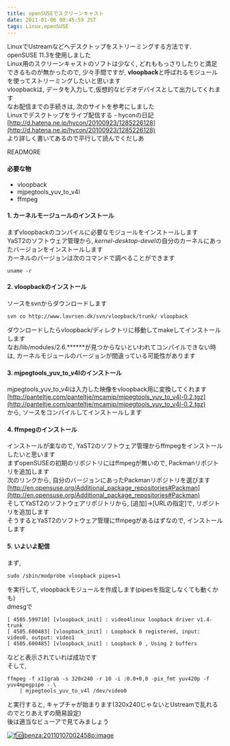 ```yaml
---
title: openSUSEでスクリーンキャスト
date: 2011-01-06 00:45:59 JST
tags: Linux,openSUSE
---
```


LinuxでUstreamなどへデスクトップをストリーミングする方法です.  
openSUSE 11.3を使用しました  
Linux用のスクリーンキャストのソフトは少なく, どれももっさりしたりと満足できるものが無かったので, 少々手間ですが, <span style="font-weight:bold;">vloopback</span>と呼ばれるモジュールを使ってストリーミングしたいと思います  
vloopbackは, データを入力して,仮想的なビデオデバイスとして出力してくれます  
なお配信までの手続きは, 次のサイトを参考にしました  
Linuxでデスクトップをライブ配信する - hyconの日記  
[http://d.hatena.ne.jp/hycon/20100923/1285226128](http://d.hatena.ne.jp/hycon/20100923/1285226128)  
より詳しく書いてあるので平行して読んでくだしあ

READMORE
#### 必要な物

- vloopback
- mjpegtools_yuv_to_v4l
- ffmpeg

#### 1. カーネルモージュールのインストール

まずvloopbackのコンパイルに必要なモジュールをインストールします  
YaST2のソフトウェア管理から, <span style="font-style:italic;">kernel-desktop-devel</span>の自分のカーネルにあったバージョンをインストールします  
カーネルのバージョンは次のコマンドで調べることができます

```
uname -r
```

#### 2. vloopbackのインストール

ソースをsvnからダウンロードします

```
svn co http://www.lavrsen.dk/svn/vloopback/trunk/ vloopback
```

ダウンロードしたらvloopback/ディレクトリに移動してmakeしてインストールします  
なお/lib/modules/2.6.******が見つからないといわれてコンパイルできない時は, カーネルモジュールのバージョンが間違っている可能性があります

#### 3. mjpegtools_yuv_to_v4lのインストール

mjpegtools_yuv_to_v4lは入力した映像をvloopback用に変換してくれます  
[http://panteltje.com/panteltje/mcamip/mjpegtools_yuv_to_v4l-0.2.tgz](http://panteltje.com/panteltje/mcamip/mjpegtools_yuv_to_v4l-0.2.tgz)  
から, ソースをコンパイルしてインストールします

#### 4. ffmpegのインストール

インストールが楽なので, YaST2のソフトウェア管理からffmpegをインストールしたいと思います  
まずopenSUSEの初期のリポジトリにはffmpegが無いので, Packmanリポジトリを追加します  
次のリンクから, 自分のバージョンにあったPackmanリポジトリを選びます  
[http://en.opensuse.org/Additional_package_repositories#Packman](http://en.opensuse.org/Additional_package_repositories#Packman)  
そしてYaST2のソフトウェアリポジトリから, [追加]→[URLの指定]で, リポジトリを追加します  
そうするとYaST2のソフトウェア管理にffmpegがあるはずなので, インストールします

#### 5. いよいよ配信

まず,

```
sudo /sbin/modprobe vloopback pipes=1
```

を実行して, vloopbackモジュールを作成します(pipesを指定しなくても動くかも)  
dmesgで

```
[ 4505.599710] [vloopback_init] : video4linux loopback driver v1.4-trunk
[ 4505.600483] [vloopback_init] : Loopback 0 registered, input: video0, output: video1
[ 4505.600485] [vloopback_init] : Loopback 0 , Using 2 buffers
```

などと表示されていれば成功です  
そして,

```
ffmpeg -f x11grab -s 320x240 -r 10 -i :0.0+0,0 -pix_fmt yuv420p -f yuv4mpegpipe - \
    | mjpegtools_yuv_to_v4l /dev/video0
```

と実行すると, キャプチャが始まります(320x240じゃないとUstreamで乱れるのでとりあえずの簡易設定)  
後は適当なビューアで見てみましょう

[![f:id:ibenza:20110107002458p:image](/2011/01/06/20110107002458.png)](http://f.hatena.ne.jp/ibenza/20110107002458)

